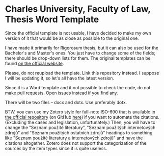 # Charles University, Faculty of Law, Thesis Word Template
Since the official template is not usable, I have decided to make my own version of it that would be as close as possible to the original one.

I have made it primarily for Rigorosum thesis, but it can also be used for the Bachelor's and Master's ones. You just have to change some of the fields; there should be drop-down lists for them. The original templates can be found [on the official website](https://knihovna.prf.cuni.cz/kvalifikacni-prace/sablony-vs-praci).

Please, do not reupload the template. Link this repository instead. I suppose I will be updating it, so let's all have the latest version.

Since it is a Word template and it not possible to check the code, do not make pull requests. Open issues instead if you find any.

There will be two files – docx and dotx. Use preferably dotx.

BTW, you can use my Zotero style for full-note ISO-690 that is available [in the official repository](https://www.zotero.org/styles?q=id%3Aiso690-full-note-cs) (on GitHub [here](https://github.com/citation-style-language/styles/blob/master/iso690-full-note-cs.csl)) if you want to automate the citations. (Excluding the cases and legislation, unfortunately.) Then, you will have to change the "Seznam použité literatury", "Seznam použitých internetových zdrojů" and "Seznam použitých ostatních zdrojů" headings to something like "Seznam použité literatury a internetových zdrojů" and have the citations altogether. Zotero does not support the categorization of the sources by the item types since it is quite useless.
